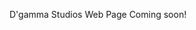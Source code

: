 <!DOCTYPE html>
<html>
  <head>
    <title> D'gamma Studios </title>
  </head>
  <body>
    <p>D'gamma Studios Web Page Coming soon!</p>
  </body>
</html>
